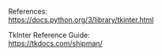 References:  
https://docs.python.org/3/library/tkinter.html

TkInter Reference Guide:  
https://tkdocs.com/shipman/
